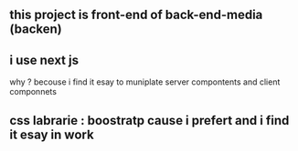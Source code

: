 ## this project is front-end of back-end-media (backen)

##  i use  next js
why ?
becouse i find it esay to muniplate server compontents and client componnets

## css labrarie : boostratp cause i prefert and i find it esay in work

